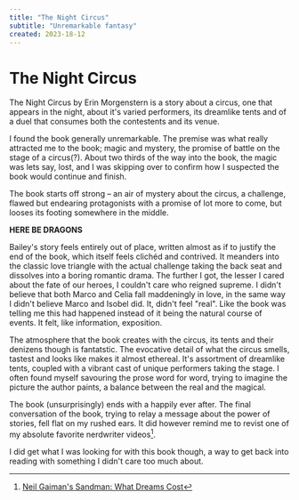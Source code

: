 ```yaml
---
title: "The Night Circus"
subtitle: "Unremarkable fantasy"
created: 2023-18-12
---
```

# The Night Circus

The Night Circus by Erin Morgenstern is a story about a circus, one that
appears in the night, about it's varied performers, its dreamlike tents
and of a duel that consumes both the contestents and its venue.

I found the book generally unremarkable. The premise was what really
attracted me to the book; magic and mystery, the promise of battle on
the stage of a circus(?). About two thirds of the way into the book, the
magic was lets say, lost, and I was skipping over to confirm how I
suspected the book would continue and finish.

The book starts off strong – an air of mystery about the circus, a
challenge, flawed but endearing protagonists with a promise of lot more
to come, but looses its footing somewhere in the middle.

**HERE BE DRAGONS**

Bailey's story feels entirely out of place, written almost as if to
justify the end of the book, which itself feels clichéd and contrived.
It meanders into the classic love triangle with the actual challenge
taking the back seat and dissolves into a boring romantic drama. The
further I got, the lesser I cared about the fate of our heroes, I
couldn't care who reigned supreme. I didn't believe that both Marco and
Celia fall maddeningly in love, in the same way I didn't believe Marco
and Isobel did. It, didn't feel "real". Like the book was telling me
this had happened instead of it being the natural course of events. It
felt, like information, exposition.

The atmosphere that the book creates with the circus, its tents and
their denizens though is fantatstic. The evocative detail of what the
circus smells, tastest and looks like makes it almost ethereal. It's
assortment of dreamlike tents, coupled with a vibrant cast of unique
performers taking the stage. I often found myself savouring the prose
word for word, trying to imagine the picture the author paints, a
balance between the real and the magical.

The book (unsurprisingly) ends with a happily ever after. The final
conversation of the book, trying to relay a message about the power of
stories, fell flat on my rushed ears. It did however remind me to revist
one of my absolute favorite nerdwriter videos[^1].

I did get what I was looking for with this book though, a way to get
back into reading with something I didn't care too much about.

[^1]: [Neil Gaiman's Sandman: What Dreams Cost](https://www.youtube.com/watch?v=YhA0GVi_N4E)
